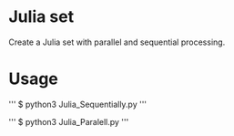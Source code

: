 # Julia set
Create a Julia set with parallel and sequential processing.

# Usage
'''
$ python3 Julia_Sequentially.py
'''

'''
$ python3 Julia_Paralell.py
'''
